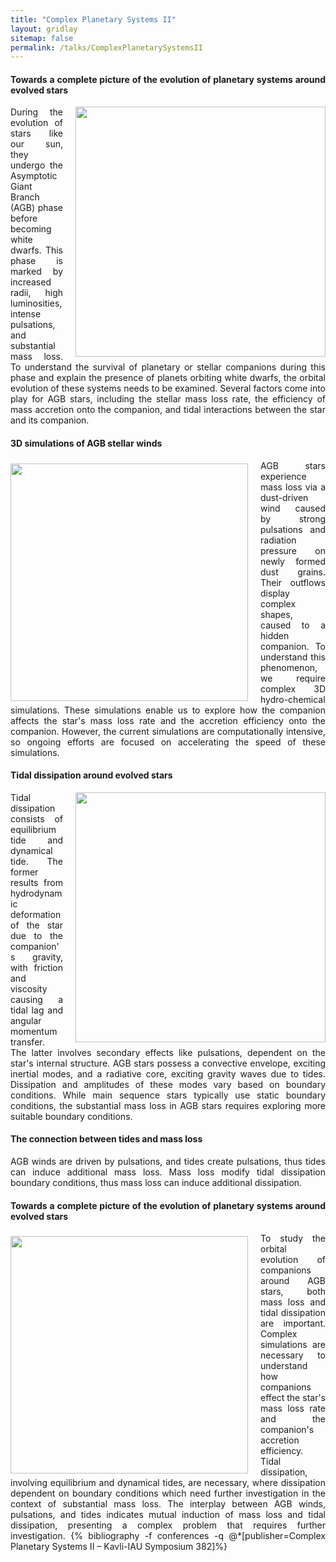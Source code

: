 ```yaml
---
title: "Complex Planetary Systems II"
layout: gridlay
sitemap: false
permalink: /talks/ComplexPlanetarySystemsII
---
```


<div class="jumbotron">
<div class="col-md-12 col-sm-12" style="text-align:justify">
<h4>Towards a complete picture of the evolution of planetary systems around evolved stars</h4>
<img src="{{site.url}}{{site.baseurl}}/images/Talks/ComplexPlanetarySystemsII/HR.png" style="width:400px; min-width:39%; max-width:100%; margin-left:20px; margin-right:0px; margin-bottom:0px; margin-top:0px;" align="right"/>
During the evolution of stars like our sun, they undergo the Asymptotic Giant Branch (AGB)
phase before becoming white dwarfs. This phase is marked by increased radii, high
luminosities, intense pulsations, and substantial mass loss. To understand the survival of
planetary or stellar companions during this phase and explain the presence of planets orbiting
white dwarfs, the orbital evolution of these systems needs to be examined. Several factors
come into play for AGB stars, including the stellar mass loss rate, the efficiency of mass
accretion onto the companion, and tidal interactions between the star and its companion.
</div>
</div>


<div class="jumbotron">
<div class="col-md-12 col-sm-12" style="text-align:justify">
<h4>3D simulations of AGB stellar winds</h4>
<img src="{{site.url}}{{site.baseurl}}/images/Talks/ComplexPlanetarySystemsII/planet.png" style="width:380px; min-width:34%; max-width:100%; margin-left:0px; margin-right:20px; margin-bottom:0px; margin-top:5px;" align="left"/>
AGB stars experience mass loss via a
dust-driven wind caused by strong
pulsations and radiation pressure on
newly formed dust grains. Their
outflows display complex shapes,
caused to a hidden companion. To
understand this phenomenon, we
require complex 3D hydro-chemical
simulations. These simulations enable
us to explore how the companion
affects the star's mass loss rate and
the accretion efficiency onto the
companion. However, the current
simulations are computationally
intensive, so ongoing efforts are
focused on accelerating the speed of these simulations.
</div>
</div>


<div class="jumbotron">
<div class="col-md-12 col-sm-12" style="text-align:justify">
<h4>Tidal dissipation around evolved stars</h4>
<img src="{{site.url}}{{site.baseurl}}/images/Talks/ComplexPlanetarySystemsII/Tides.png" style="width:400px; min-width:39%; max-width:100%; margin-left:20px; margin-right:0px; margin-bottom:0px; margin-top:0px;" align="right"/>
Tidal dissipation consists of equilibrium tide and dynamical tide. The former
results from hydrodynamic deformation of the star due to the companion's gravity,
with friction and viscosity causing a tidal lag and angular momentum transfer. The
latter involves secondary effects like pulsations, dependent on the star's internal
structure. AGB stars possess a convective envelope, exciting inertial modes, and
a radiative core, exciting gravity waves due to tides. Dissipation and amplitudes of
these modes vary based on boundary conditions. While main sequence stars
typically use static boundary conditions, the substantial mass loss in AGB stars
requires exploring more suitable boundary conditions.
</div>
</div>

<div class="jumbotron">
<div class="col-md-12 col-sm-12" style="text-align:justify">
<h4>The connection between tides and mass loss</h4>
AGB winds are driven by pulsations,
and tides create pulsations, thus
tides can induce additional mass loss.
Mass loss modify tidal dissipation
boundary conditions, thus mass loss
can induce additional dissipation.
</div>
</div>


<div class="jumbotron">
<div class="col-md-12 col-sm-12" style="text-align:justify">
<h4>Towards a complete picture of the evolution of planetary systems around evolved stars</h4>
<img src="{{site.url}}{{site.baseurl}}/images/Talks/ComplexPlanetarySystemsII/StarPlanet.jpg" style="width:380px; min-width:34%; max-width:100%; margin-left:0px; margin-right:20px; margin-bottom:0px; margin-top:5px;" align="left"/>
To study the orbital evolution of companions around AGB stars, both mass loss and tidal
dissipation are important. Complex simulations are necessary to understand how companions
effect the star's mass loss rate and the companion's accretion efficiency. Tidal dissipation,
involving equilibrium and dynamical tides, are necessary, where dissipation dependent on
boundary conditions which need further investigation in the context of substantial mass loss.
The interplay between AGB winds, pulsations, and tides indicates mutual induction of mass
loss and tidal dissipation, presenting a complex problem that requires further investigation.
{% bibliography -f conferences -q @*[publisher=Complex Planetary Systems II – Kavli-IAU Symposium 382]%}
</div>
</div>
